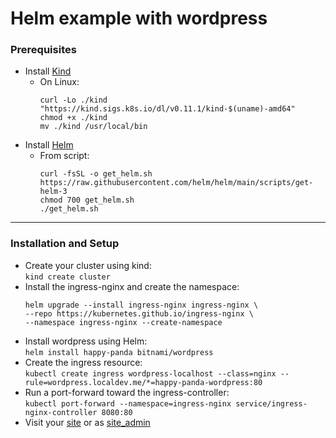
# **Helm example with wordpress**
### **Prerequisites**
* Install <a href="https://github.com/kubernetes-sigs/kind">Kind</a>
    - On Linux: <br>
        ```
        curl -Lo ./kind "https://kind.sigs.k8s.io/dl/v0.11.1/kind-$(uname)-amd64"
        chmod +x ./kind
        mv ./kind /usr/local/bin
        ```
* Install <a href="https://helm.sh/docs/intro/install/">Helm</a>
    - From script: <br>
        ```
        curl -fsSL -o get_helm.sh https://raw.githubusercontent.com/helm/helm/main/scripts/get-helm-3
        chmod 700 get_helm.sh
        ./get_helm.sh
        ```

- - -
### **Installation and Setup**
* Create your cluster using kind:<br>`kind create cluster`
* Install the ingress-nginx and create the namespace: <br>
    ```
    helm upgrade --install ingress-nginx ingress-nginx \
    --repo https://kubernetes.github.io/ingress-nginx \
    --namespace ingress-nginx --create-namespace
    ```
* Install wordpress using Helm:<br>`helm install happy-panda bitnami/wordpress`
* Create the ingress resource:<br>`kubectl create ingress wordpress-localhost
--class=nginx
--rule=wordpress.localdev.me/*=happy-panda-wordpress:80`
* Run a port-forward toward the ingress-controller:<br>`kubectl port-forward --namespace=ingress-nginx service/ingress-nginx-controller 8080:80`
* Visit your <a href="http://wordpress.localdev.me:8080">site</a> or as <a href="http://wordpress.localdev.me:8080/admin">site_admin</a>